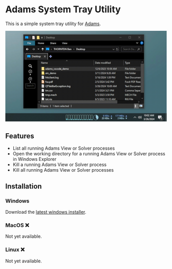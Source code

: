 # Adams System Tray Utility

This is a simple system tray utility for [Adams](https://hexagon.com/products/product-groups/computer-aided-engineering-software/adams).

![Adams View Go To Location](docs/images/adams_view_goto_demo.gif)

## Features
- List all running Adams View or Solver processes
- Open the working directory for a running Adams View or Solver process in Windows Explorer
- Kill a running Adams View or Solver process
- Kill all running Adams View or Solver processes

## Installation

### Windows

Download the [latest windows installer](https://github.com/bthornton191/adams_systray_util/releases/latest/download/adams_systray_util-1.0-win64.msi).

### MacOS ❌

Not yet available.

### Linux ❌

Not yet available.
